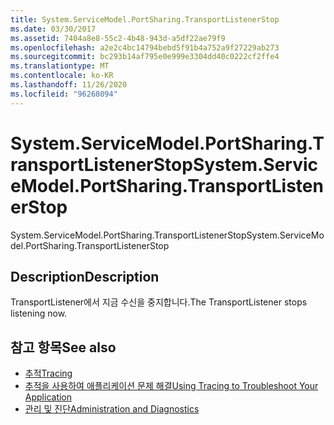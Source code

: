 ```yaml
---
title: System.ServiceModel.PortSharing.TransportListenerStop
ms.date: 03/30/2017
ms.assetid: 7404a8e8-55c2-4b48-943d-a5df22ae79f9
ms.openlocfilehash: a2e2c4bc14794bebd5f91b4a752a9f27229ab273
ms.sourcegitcommit: bc293b14af795e0e999e3304dd40c0222cf2ffe4
ms.translationtype: MT
ms.contentlocale: ko-KR
ms.lasthandoff: 11/26/2020
ms.locfileid: "96268094"
---
```

# <a name="systemservicemodelportsharingtransportlistenerstop"></a><span data-ttu-id="0abe7-102">System.ServiceModel.PortSharing.TransportListenerStop</span><span class="sxs-lookup"><span data-stu-id="0abe7-102">System.ServiceModel.PortSharing.TransportListenerStop</span></span>

<span data-ttu-id="0abe7-103">System.ServiceModel.PortSharing.TransportListenerStop</span><span class="sxs-lookup"><span data-stu-id="0abe7-103">System.ServiceModel.PortSharing.TransportListenerStop</span></span>  
  
## <a name="description"></a><span data-ttu-id="0abe7-104">Description</span><span class="sxs-lookup"><span data-stu-id="0abe7-104">Description</span></span>  

 <span data-ttu-id="0abe7-105">TransportListener에서 지금 수신을 중지합니다.</span><span class="sxs-lookup"><span data-stu-id="0abe7-105">The TransportListener stops listening now.</span></span>  
  
## <a name="see-also"></a><span data-ttu-id="0abe7-106">참고 항목</span><span class="sxs-lookup"><span data-stu-id="0abe7-106">See also</span></span>

- [<span data-ttu-id="0abe7-107">추적</span><span class="sxs-lookup"><span data-stu-id="0abe7-107">Tracing</span></span>](index.md)
- [<span data-ttu-id="0abe7-108">추적을 사용하여 애플리케이션 문제 해결</span><span class="sxs-lookup"><span data-stu-id="0abe7-108">Using Tracing to Troubleshoot Your Application</span></span>](using-tracing-to-troubleshoot-your-application.md)
- [<span data-ttu-id="0abe7-109">관리 및 진단</span><span class="sxs-lookup"><span data-stu-id="0abe7-109">Administration and Diagnostics</span></span>](../index.md)
